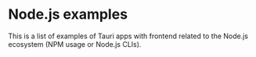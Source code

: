 # Node.js examples

This is a list of examples of Tauri apps with frontend related to the Node.js
ecosystem (NPM usage or Node.js CLIs).

